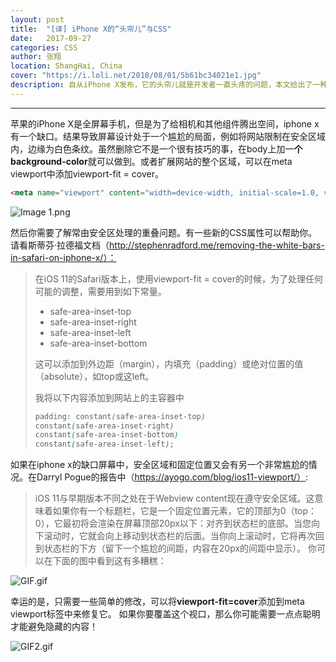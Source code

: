 ```yaml
---
layout: post
title:  "[译] iPhone X的“头帘儿”与CSS"
date:   2017-09-27
categories: CSS
author: 张翔
location: ShangHai, China
cover: "https://i.loli.net/2018/08/01/5b61bc34021e1.jpg"
description: 自从iPhone X发布，它的头帘儿就是开发者一直头疼的问题，本文给出了一种解决办法，如果想提前适配iPhone X，一定要看这篇文章！
---
```

---
苹果的iPhone X是全屏幕手机，但是为了给相机和其他组件腾出空间，iphone x有一个缺口。结果导致屏幕设计处于一个尴尬的局面，例如将网站限制在安全区域内，边缘为白色条纹。虽然删除它不是一个很有技巧的事，在body上加一**个background-color**就可以做到。或者扩展网站的整个区域，可以在meta viewport中添加viewport-fit = cover。

```html
<meta name="viewport" content="width=device-width, initial-scale=1.0, viewport-fit=cover">
```

![Image 1.png](https://i.loli.net/2018/08/01/5b61bc310d0ba.png)

然后你需要了解常由安全区处理的重叠问题。有一些新的CSS属性可以帮助你。请看斯蒂芬·拉德福文档（http://stephenradford.me/removing-the-white-bars-in-safari-on-iphone-x/）：

> 在iOS 11的Safari版本上，使用viewport-fit = cover的时候，为了处理任何可能的调整，需要用到如下常量。
> 
> - safe-area-inset-top
> - safe-area-inset-right
> - safe-area-inset-left
> - safe-area-inset-bottom
> 
> 这可以添加到外边距（margin），内填充（padding）或绝对位置的值（absolute），如top或这left。
> 
> 我将以下内容添加到网站上的主容器中
> 
> ```css 
> padding: constant(safe-area-inset-top)
> constant(safe-area-inset-right) 
> constant(safe-area-inset-bottom)
> constant(safe-area-inset-left); 
> ```

如果在iphone x的缺口屏幕中，安全区域和固定位置又会有另一个非常尴尬的情况。在Darryl Pogue的报告中（https://ayogo.com/blog/ios11-viewport/）:

> iOS 11与早期版本不同之处在于Webview content现在遵守安全区域。这意味着如果你有一个标题栏，它是一个固定位置元素，它的顶部为0（top：0），它最初将会渲染在屏幕顶部20px以下：对齐到状态栏的底部。当您向下滚动时，它就会向上移动到状态栏的后面。当你向上滚动时，它将再次回到状态栏的下方（留下一个尴尬的间距，内容在20px的间距中显示）。
> 你可以在下面的图中看到这有多糟糕：

![GIF.gif](https://i.loli.net/2018/08/01/5b61bc7c6f456.gif)

幸运的是，只需要一些简单的修改，可以将**viewport-fit=cover**添加到meta viewport标签中来修复它。
如果你要覆盖这个视口，那么你可能需要一点点聪明才能避免隐藏的内容！

![GIF2.gif](https://i.loli.net/2018/08/01/5b61bc9138ce2.gif)